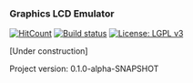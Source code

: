 ### Graphics LCD Emulator

[![HitCount](http://hits.dwyl.io/{username}/ribasco/glcd-emulator.svg)](http://hits.dwyl.io/{username}/ribasco/glcd-emulator) 
[![Build status](https://ci.appveyor.com/api/projects/status/720a6efdfw1hq7gi?svg=true)](https://ci.appveyor.com/project/ribasco34191/glcd-emulator)
[![License: LGPL v3](https://img.shields.io/badge/License-GPL%20v3-blue.svg)](https://www.gnu.org/licenses/gpl-3.0.en.html)

[Under construction]

Project version: 0.1.0-alpha-SNAPSHOT